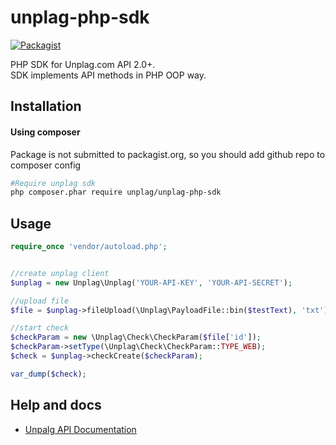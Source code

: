 # unplag-php-sdk

[![Packagist](https://img.shields.io/packagist/v/unplag/unplag-php-sdk.svg?style=flat-square)](https://packagist.org/packages/unplag/unplag-php-sdk)

PHP SDK for Unplag.com API 2.0+.  
SDK implements API methods in PHP OOP way.

## Installation
#### Using composer
Package is not submitted to packagist.org, so you should add github repo to composer config
```bash
#Require unplag sdk
php composer.phar require unplag/unplag-php-sdk
```

## Usage
```php
require_once 'vendor/autoload.php';


//create unplag client
$unplag = new Unplag\Unplag('YOUR-API-KEY', 'YOUR-API-SECRET');

//upload file
$file = $unplag->fileUpload(\Unplag\PayloadFile::bin($testText), 'txt');

//start check
$checkParam = new \Unplag\Check\CheckParam($file['id']);
$checkParam->setType(\Unplag\Check\CheckParam::TYPE_WEB);
$check = $unplag->checkCreate($checkParam);

var_dump($check);
```

## Help and docs

- [Unpalg API Documentation](https://unplag.com/api/doc)